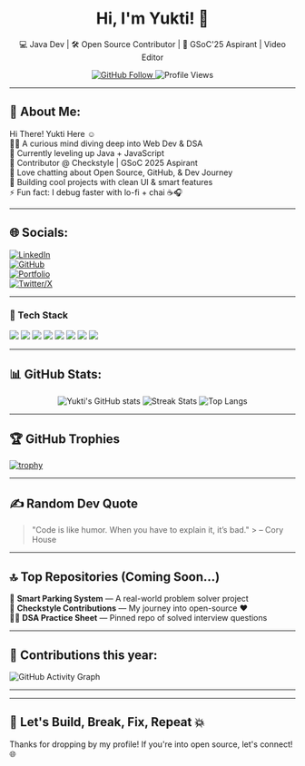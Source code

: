 <!-- 🌈 Banner -->

<h1 align="center">Hi, I'm Yukti! 👋</h1>
<p align="center">💻 Java Dev | 🛠️ Open Source Contributor | 🚀 GSoC'25 Aspirant | Video Editor
</p>

<p align="center">
  <a href="https://github.com/YuktiNandwana?tab=followers">
    <img src="https://img.shields.io/github/followers/YuktiNandwana?label=Follow&style=social" alt="GitHub Follow" />
  </a>
  <img src="https://komarev.com/ghpvc/?username=YuktiNandwana&label=Profile%20views&color=0e75b6&style=flat" alt="Profile Views" />
</p>

---

## 💫 About Me:

Hi There! Yukti Here  ☺  
👩‍💻 A curious mind diving deep into Web Dev & DSA  
🌱 Currently leveling up Java + JavaScript  
🤝 Contributor @ Checkstyle | GSoC 2025 Aspirant  
💬 Love chatting about Open Source, GitHub, & Dev Journey  
🎨 Building cool projects with clean UI & smart features  
⚡ Fun fact: I debug faster with lo-fi + chai ☕🎧  

---

## 🌐 Socials:

[![LinkedIn](https://img.shields.io/badge/LinkedIn-blue?logo=linkedin)](https://www.linkedin.com/in/YuktiNandwana)  
[![GitHub](https://img.shields.io/badge/GitHub-100000?logo=github&logoColor=white)](https://github.com/YuktiNandwana)  
[![Portfolio](https://img.shields.io/badge/Portfolio-in_progress-orange)](#)  
[![Twitter/X](https://img.shields.io/badge/Twitter-X-black?logo=x)](#)

---

### 🧠 Tech Stack  
<div align="left">
  <img src="https://img.shields.io/badge/Java-ED8B00?style=for-the-badge&logo=java&logoColor=white" />
  <img src="https://img.shields.io/badge/HTML5-E34F26?style=for-the-badge&logo=html5&logoColor=white" />
  <img src="https://img.shields.io/badge/CSS3-1572B6?style=for-the-badge&logo=css3&logoColor=white" />
  <img src="https://img.shields.io/badge/Bootstrap-7952B3?style=for-the-badge&logo=bootstrap&logoColor=white" />
  <img src="https://img.shields.io/badge/JavaScript-F7DF1E?style=for-the-badge&logo=javascript&logoColor=black" />
  <img src="https://img.shields.io/badge/Git-F05032?style=for-the-badge&logo=git&logoColor=white" />
  <img src="https://img.shields.io/badge/GitHub-181717?style=for-the-badge&logo=github&logoColor=white" />
  <img src="https://img.shields.io/badge/VSCode-007ACC?style=for-the-badge&logo=visual-studio-code&logoColor=white" />
</div>


---

## 📊 GitHub Stats:

<p align="center">
  <img src="https://github-readme-stats.vercel.app/api?username=YuktiNandwana&show_icons=true&theme=radical" alt="Yukti's GitHub stats" />
  <img src="https://github-readme-streak-stats.herokuapp.com/?user=YuktiNandwana&theme=radical" alt="Streak Stats"/>
  <img src="https://github-readme-stats.vercel.app/api/top-langs/?username=YuktiNandwana&layout=compact&theme=radical" alt="Top Langs"/>
</p>

---

## 🏆 GitHub Trophies

[![trophy](https://github-profile-trophy.vercel.app/?username=YuktiNandwana&theme=monokai&column=7&rank=-C&no-bg=true)](https://github.com/YuktiNandwana)

---

## ✍️ Random Dev Quote

> "Code is like humor. When you have to explain it, it’s bad."
             >  – Cory House

---

## 🔝 Top Repositories (Coming Soon...)

🌟 **Smart Parking System** — A real-world problem solver project  
📌 **Checkstyle Contributions** — My journey into open-source ❤️  
👩‍🎓 **DSA Practice Sheet** — Pinned repo of solved interview questions

---

## 📅 Contributions this year:

<!-- Replace this with your real contribution graph if needed -->
![GitHub Activity Graph](https://github-readme-activity-graph.vercel.app/graph?username=YuktiNandwana&theme=dracula)

---
---

## 🚀 Let's Build, Break, Fix, Repeat 💥  
Thanks for dropping by my profile! If you're into open source, let's connect! 🌐  
